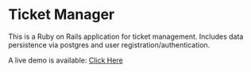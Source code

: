 # Ticket Manager

This is a Ruby on Rails application for ticket management.  Includes data persistence via postgres and user registration/authentication.

A live demo is available: [Click Here](https://tickets.willbaker.dev)
